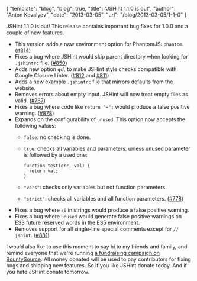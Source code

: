 {
  "template": "blog",
  "blog": true,
  "title": "JSHint 1.1.0 is out",
  "author": "Anton Kovalyov",
  "date": "2013-03-05",
  "url": "/blog/2013-03-05/1-1-0"
}

JSHint 1.1.0 is out! This release contains important bug fixes for 1.0.0 and a
couple of new features.

* This version adds a new environment option for PhantomJS: `phantom`.
  ([#814](https://github.com/jshint/jshint/issues/814))
* Fixes a bug where JSHint would skip parent directory when looking for
  `.jshintrc` file. ([#850](https://github.com/jshint/jshint/issues/850))
* Adds new option `gcl` to make JSHint style checks compatible with Google
  Closure Linter.
  ([#812](https://github.com/jshint/jshint/issues/812) and
  [#811](https://github.com/jshint/jshint/issues/811))
* Adds a new example `.jshintrc` file that mirrors defaults from the website.
* Removes errors about empty input. JSHint will now treat empty files as valid.
  ([#767](https://github.com/jshint/jshint/issues/767))
* Fixes a bug where code like `return "=";` would produce a false positive
  warning. ([#878](https://github.com/jshint/jshint/issues/878))
* Expands on the configurability of `unused`. This option now accepts the
  following values:
  * `false`: no checking is done.
  * `true`: checks all variables and parameters, unless unused parameter is
    followed by a used one:

        function test(err, val) {
          return val;
        }
  * `"vars"`: checks only variables but not function parameters.
  * `"strict"`: checks all variables and all function parameters.
  ([#778](https://github.com/jshint/jshint/issues/778))
* Fixes a bug where `\0` in strings would produce a false positive warning.
* Fixes a bug where `unused` would generate false positive warnings on ES3
  future reserved words in the ES5 environment.
* Removes support for all single-line special comments except for `// jshint`.
  ([#881](https://github.com/jshint/jshint/issues/881))

I would also like to use this moment to say hi to my friends and family, and
remind everyone that we're running [a fundraising campaign on BountySource](https://www.bountysource.com/#fundraisers/91-jshint). All money
donated will be used to pay contributors for fixing bugs and shipping new
features. So if you like JSHint donate today. And if you hate JSHint donate
tomorrow.
